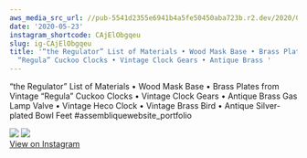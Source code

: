 ```yaml
---
aws_media_src_url: //pub-5541d2355e6941b4a5fe50450aba723b.r2.dev/2020/05/2020-05-23_22-58-55_UTC_1.jpg
date: '2020-05-23'
instagram_shortcode: CAjElObgqeu
slug: ig-CAjElObgqeu
title: '“the Regulator” List of Materials • Wood Mask Base • Brass Plates from Vintage
  “Regula” Cuckoo Clocks • Vintage Clock Gears • Antique Brass '
---
```


“the Regulator” List of Materials • Wood Mask Base • Brass Plates from Vintage “Regula” Cuckoo Clocks • Vintage Clock Gears • Antique Brass Gas Lamp Valve • Vintage Heco Clock • Vintage Brass Bird • Antique Silver-plated Bowl Feet #assembliquewebsite\_portfolio 

![](//pub-5541d2355e6941b4a5fe50450aba723b.r2.dev/2020/05/2020-05-23_22-58-55_UTC_1.jpg) ![](//pub-5541d2355e6941b4a5fe50450aba723b.r2.dev/2020/05/2020-05-23_22-58-55_UTC_2.jpg)   
[View on Instagram](https://www.instagram.com/p/CAjElObgqeu/)